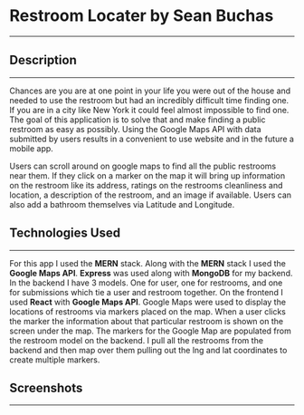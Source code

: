 # Restroom Locater by Sean Buchas
---

## Description
---
Chances are you are at one point in your life you were out of the house and needed to use the restroom but had an incredibly difficult time finding one. If you are in a city like New York it could feel almost impossible to find one. The goal of this application is to solve that and make finding a public restroom as easy as possibly. Using the Google Maps API with data submitted by users results in a convenient to use website and in the future a mobile app. 

Users can scroll around on google maps to find all the public restrooms near them. If they click on a marker on the map it will bring up information on the restroom like its address, ratings on the restrooms cleanliness and location, a description of the restroom, and an image if available. Users can also add a bathroom themselves via Latitude and Longitude. 

## Technologies Used
---
For this app I used the **MERN** stack. Along with the **MERN** stack I used the **Google Maps API**. **Express** was used along with **MongoDB** for my backend. In the backend I have 3 models. One for user, one for restrooms, and one for submissions which tie a user and restroom together. On the frontend I used **React** with **Google Maps API**. Google Maps were used to display the locations of restrooms via markers placed on the map. When a user clicks the marker the information about that particular restroom is shown on the screen under the map. The markers for the Google Map are populated from the restroom model on the backend. I pull all the restrooms from the backend and then map over them pulling out the lng and lat coordinates to create multiple markers. 

## Screenshots
---
